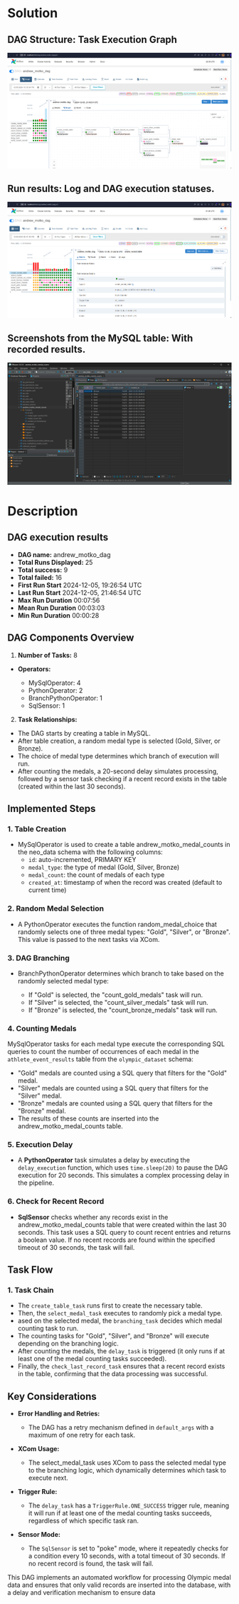 # Solution

## DAG Structure: Task Execution Graph

![Screenshot](./screenshots/dag_example.png)

## Run results: Log and DAG execution statuses.

![Screenshot](./screenshots/grid_with_results.png)

## Screenshots from the MySQL table: With recorded results.

![Screenshot](./screenshots/db_results.png)

# Description

## DAG execution results

- **DAG name:** andrew_motko_dag
- **Total Runs Displayed:** 25
- **Total success:** 9
- **Total failed:** 16
- **First Run Start** 2024-12-05, 19:26:54 UTC
- **Last Run Start** 2024-12-05, 21:46:54 UTC
- **Max Run Duration** 00:07:56
- **Mean Run Duration** 00:03:03
- **Min Run Duration** 00:00:28

## DAG Components Overview

1. **Number of Tasks:** 8

- **Operators:**

  - MySqlOperator: 4
  - PythonOperator: 2
  - BranchPythonOperator: 1
  - SqlSensor: 1

2. **Task Relationships:**

- The DAG starts by creating a table in MySQL.
- After table creation, a random medal type is selected (Gold, Silver, or Bronze).
- The choice of medal type determines which branch of execution will run.
- After counting the medals, a 20-second delay simulates processing, followed by a sensor task checking if a recent record exists in the table (created within the last 30 seconds).

## Implemented Steps

### 1. Table Creation

- MySqlOperator is used to create a table andrew_motko_medal_counts in the neo_data schema with the following columns:
  - `id`: auto-incremented, PRIMARY KEY
  - `medal_type`: the type of medal (Gold, Silver, Bronze)
  - `medal_count`: the count of medals of each type
  - `created_at`: timestamp of when the record was created (default to current time)

### 2. Random Medal Selection

- A PythonOperator executes the function random_medal_choice that randomly selects one of three medal types: "Gold", "Silver", or "Bronze". This value is passed to the next tasks via XCom.

### 3. DAG Branching

- BranchPythonOperator determines which branch to take based on the randomly selected medal type:

  - If "Gold" is selected, the "count_gold_medals" task will run.
  - If "Silver" is selected, the "count_silver_medals" task will run.
  - If "Bronze" is selected, the "count_bronze_medals" task will run.

### 4. Counting Medals

MySqlOperator tasks for each medal type execute the corresponding SQL queries to count the number of occurrences of each medal in the `athlete_event_results` table from the `olympic_dataset` schema:

- "Gold" medals are counted using a SQL query that filters for the "Gold" medal.
- "Silver" medals are counted using a SQL query that filters for the "Silver" medal.
- "Bronze" medals are counted using a SQL query that filters for the "Bronze" medal.
- The results of these counts are inserted into the andrew_motko_medal_counts table.

### 5. Execution Delay

- A **PythonOperator** task simulates a delay by executing the `delay_execution` function, which uses `time.sleep(20)` to pause the DAG execution for 20 seconds. This simulates a complex processing delay in the pipeline.

### 6. Check for Recent Record

- **SqlSensor** checks whether any records exist in the andrew_motko_medal_counts table that were created within the last 30 seconds. This task uses a SQL query to count recent entries and returns a boolean value. If no recent records are found within the specified timeout of 30 seconds, the task will fail.

## Task Flow

### 1. Task Chain

- The `create_table_task` runs first to create the necessary table.
- Then, the `select_medal_task` executes to randomly pick a medal type.
- ased on the selected medal, the `branching_task` decides which medal counting task to run.
- The counting tasks for "Gold", "Silver", and "Bronze" will execute depending on the branching logic.
- After counting the medals, the `delay_task` is triggered (it only runs if at least one of the medal counting tasks succeeded).
- Finally, the `check_last_record_task` ensures that a recent record exists in the table, confirming that the data processing was successful.

## Key Considerations

- **Error Handling and Retries:**

  - The DAG has a retry mechanism defined in `default_args` with a maximum of one retry for each task.

- **XCom Usage:**

  - The select_medal_task uses XCom to pass the selected medal type to the branching logic, which dynamically determines which task to execute next.

- **Trigger Rule:**

  - The `delay_task` has a `TriggerRule.ONE_SUCCESS` trigger rule, meaning it will run if at least one of the medal counting tasks succeeds, regardless of which specific task ran.

- **Sensor Mode:**
  - The `SqlSensor` is set to "poke" mode, where it repeatedly checks for a condition every 10 seconds, with a total timeout of 30 seconds. If no recent record is found, the task will fail.

This DAG implements an automated workflow for processing Olympic medal data and ensures that only valid records are inserted into the database, with a delay and verification mechanism to ensure data
